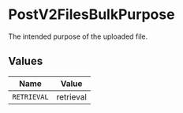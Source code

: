 # PostV2FilesBulkPurpose

The intended purpose of the uploaded file.


## Values

| Name        | Value       |
| ----------- | ----------- |
| `RETRIEVAL` | retrieval   |